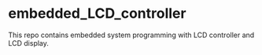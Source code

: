 # embedded_LCD_controller
This repo contains embedded system programming with LCD controller and LCD display.  
